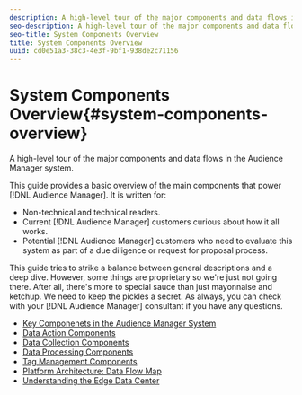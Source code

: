 ```yaml
---
description: A high-level tour of the major components and data flows in the Audience Manager system.
seo-description: A high-level tour of the major components and data flows in the Audience Manager system.
seo-title: System Components Overview
title: System Components Overview
uuid: cd0e51a3-38c3-4e3f-9bf1-938de2c71156
---
```


# System Components Overview{#system-components-overview}

A high-level tour of the major components and data flows in the Audience Manager system.

<!-- 

c_compintro.xml

 -->

This guide provides a basic overview of the main components that power [!DNL Audience Manager]. It is written for:

* Non-technical and technical readers. 
* Current [!DNL Audience Manager] customers curious about how it all works. 
* Potential [!DNL Audience Manager] customers who need to evaluate this system as part of a due diligence or request for proposal process.

This guide tries to strike a balance between general descriptions and a deep dive. However, some things are proprietary so we're just not going there. After all, there's more to special sauce than just mayonnaise and ketchup. We need to keep the pickles a secret. As always, you can check with your [!DNL Audience Manager] consultant if you have any questions. 

* [Key Componenets in the Audience Manager System](/help/using/reference/system-components/components-stack.md)
* [Data Action Components](/help/using/reference/system-components/components-data-action.md)
* [Data Collection Components](/help/using/reference/system-components/components-data-collection.md)
* [Data Processing Components](/help/using/reference/system-components/components-data-processing.md)
* [Tag Management Components](/help/using/reference/system-components/components-tag-management.md)
* [Platform Architecture: Data Flow Map](/help/using/reference/system-components/components-platform-architecture.md)
* [Understanding the Edge Data Center](/help/using/reference/system-components/components-edge.md)

